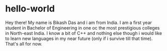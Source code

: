 # hello-world
Hey there! My name is Bikash Das and i am from India. I am a first year student in Bachelor of Engineering in one oc the most prestigious colleges in North-east India. 
I know a bit of C++ and nothing else though i would like to learn new languages in my near future (only if i survive till that time).
That's all for now.
